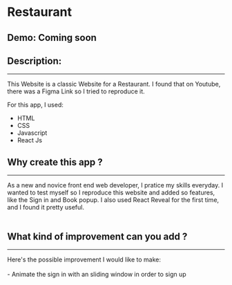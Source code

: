# Restaurant
##  Demo:  Coming soon

## Description:
<hr>
This Website is a classic Website for a Restaurant. I found that on Youtube, there was a Figma Link so I tried to reproduce it.

For this app, I used:
- HTML
- CSS
- Javascript
- React Js

## Why create this app ?
<hr>
As a new and novice front end web developer, I pratice my skills everyday. I wanted to test myself so I reproduce this website and added so features, like the Sign in and Book popup.
I also used React Reveal for the first time, and I found it pretty useful. 
<br>
<br>

## What kind of improvement can you add ?
<hr>
Here's the possible improvement I would like to make:<br>
<br>
- Animate the sign in with an sliding window in order to sign up
